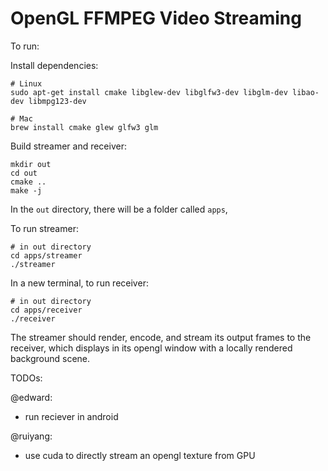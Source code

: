 # OpenGL FFMPEG Video Streaming

To run:

Install dependencies:
```
# Linux
sudo apt-get install cmake libglew-dev libglfw3-dev libglm-dev libao-dev libmpg123-dev
```

```
# Mac
brew install cmake glew glfw3 glm
```

Build streamer and receiver:
```
mkdir out
cd out
cmake ..
make -j
```

In the `out` directory, there will be a folder called `apps`,

To run streamer:
```
# in out directory
cd apps/streamer
./streamer
```

In a new terminal, to run receiver:
```
# in out directory
cd apps/receiver
./receiver
```

The streamer should render, encode, and stream its output frames to the receiver, which displays in its opengl window with a locally rendered background scene.

TODOs:

@edward:
- run reciever in android

@ruiyang:
- use cuda to directly stream an opengl texture from GPU
